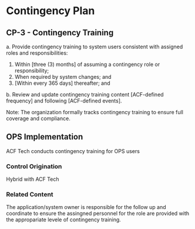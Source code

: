 # Contingency Plan
## CP-3 - Contingency Training

a. Provide contingency training to system users consistent with assigned roles and responsibilities: <br />
1. Within [three (3) months] of assuming a contingency role or responsibility;<br />
2. When required by system changes; and<br />
3. [Within every 365 days] thereafter; and

b. Review and update contingency training content [ACF-defined frequency] and following [ACF-defined events].

Note: The organization formally tracks contingency training to ensure full coverage and compliance.

## OPS Implementation

ACF Tech conducts contingency training for OPS users

### Control Origination

Hybrid with ACF Tech

### Related Content

The application/system owner is responsible for the follow up and coordinate to ensure the assingned  personnel for the role are provided with the appropariate levele of contingency training.
